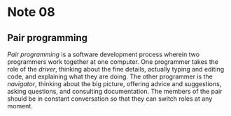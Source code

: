 # Note 08

## Pair programming

*Pair programming* is a software development process wherein two programmers
work together at one computer.  One programmer takes the role of the *driver*,
thinking about the fine details, actually typing and editing code, and
explaining what they are doing.  The other programmer is the *navigator*,
thinking about the big picture, offering advice and suggestions, asking
questions, and consulting documentation.  The members of the pair should be in
constant conversation so that they can switch roles at any moment.
